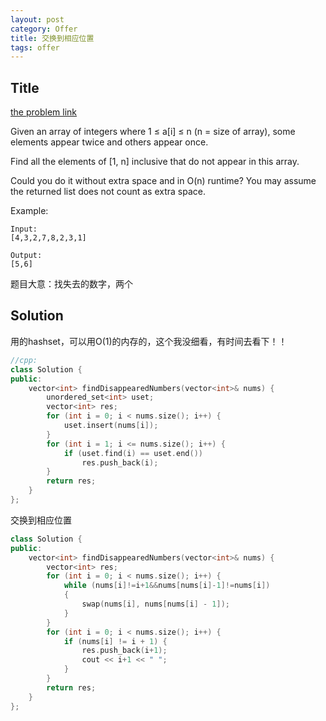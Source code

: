 ```yaml
---
layout: post
category: Offer
title: 交换到相应位置
tags: offer
---
```



## Title
[the problem link](https://leetcode.com/problems/find-all-numbers-disappeared-in-an-array/description/)

Given an array of integers where 1 ≤ a[i] ≤ n (n = size of array), some elements appear twice and others appear once.

Find all the elements of [1, n] inclusive that do not appear in this array.

Could you do it without extra space and in O(n) runtime? You may assume the returned list does not count as extra space.

Example:

	Input:
	[4,3,2,7,8,2,3,1]
	
	Output:
	[5,6]

题目大意：找失去的数字，两个

## Solution
用的hashset，可以用O(1)的内存的，这个我没细看，有时间去看下！！

```c++
//cpp:
class Solution {
public:
	vector<int> findDisappearedNumbers(vector<int>& nums) {
		unordered_set<int> uset;
		vector<int> res;
		for (int i = 0; i < nums.size(); i++) {
			uset.insert(nums[i]);
		}
		for (int i = 1; i <= nums.size(); i++) {
			if (uset.find(i) == uset.end())
				res.push_back(i);
		}
		return res;
	}
};
```

交换到相应位置

```c++
class Solution {
public:
	vector<int> findDisappearedNumbers(vector<int>& nums) {
		vector<int> res;
		for (int i = 0; i < nums.size(); i++) {
			while (nums[i]!=i+1&&nums[nums[i]-1]!=nums[i])
			{
				swap(nums[i], nums[nums[i] - 1]);
			}
		}
		for (int i = 0; i < nums.size(); i++) {
			if (nums[i] != i + 1) {
				res.push_back(i+1);
				cout << i+1 << " ";
			}
		}
		return res;
	}
};
```